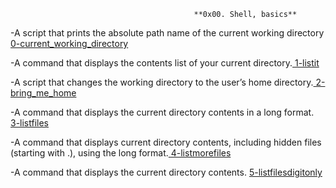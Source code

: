                                              **0x00. Shell, basics**

-A script that prints the absolute path name of the current working directory [0-current_working_directory](https://github.com/NatuSam/alx-system_engineering-devops/blob/master/0x00-shell_basics/0-current_working_directory)

-A command that displays the contents list of your current directory.[ 1-listit]( https://github.com/NatuSam/alx-system_engineering-devops/commit/72488e978143081278e7abc3b1b09fae9a3901fa)

-A script that changes the working directory to the user’s home directory.[ 2-bring_me_home]( https://github.com/NatuSam/alx-system_engineering-devops/commit/4b57bbffed9915cf1d2418b504b24063b78e78aa)

-A command that displays the current directory contents in a long format.[ 3-listfiles]( https://github.com/NatuSam/alx-system_engineering-devops/commit/784b104d185d48f954706864ef5166d3660505e2)

-A command that displays current directory contents, including hidden files (starting with .), using the long format.[ 4-listmorefiles]( https://github.com/NatuSam/alx-system_engineering-devops/commit/555748eaa6fbc4232d07af7ffac82007eea25d13)

-A command that displays the current directory contents. [5-listfilesdigitonly]( https://github.com/NatuSam/alx-system_engineering-devops/commit/b633056e9758c052d0b3920b9108c5de277a8ea2)

